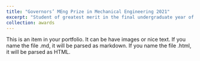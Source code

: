 ```yaml
---
title: "Governors’ MEng Prize in Mechanical Engineering 2021"
excerpt: "Student of greatest merit in the final undergraduate year of the MEng course, Department of Mechanical Engineering, Imperial College London. <br/><img src='/images/Governors MEng Prize 2021.png' width='50%'>" 
collection: awards
---
```


This is an item in your portfolio. It can be have images or nice text. If you name the file .md, it will be parsed as markdown. If you name the file .html, it will be parsed as HTML. 

